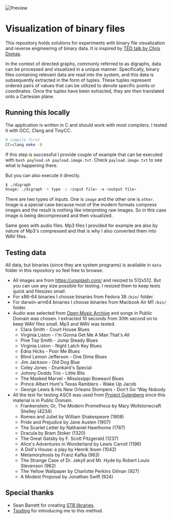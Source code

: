 ![Preview](https://github.com/mitjafelicijan/binary-visualization/assets/296714/d7dd736f-7061-4314-8d2e-86b2dc89de62)

# Visualization of binary files

This repository holds solutions for experiments with binary file visualization
and reverse engineering of binary data. It is inspired by [TED talk by Chris
Domas](https://www.ted.com/talks/chris_domas_the_1s_and_0s_behind_cyber_warfare).

In the context of directed graphs, commonly referred to as digraphs, data can be
processed and visualized in a unique manner. Specifically, binary files
containing relevant data are read into the system, and this data is subsequently
extracted in the form of tuples. These tuples represent ordered pairs of values
that can be utilized to denote specific points or coordinates. Once the tuples
have been extracted, they are then translated onto a Cartesian plane.

## Running this locally

The application is written in C and should work with most compilers. I tested it
with GCC, Clang and TinyCC.

```sh
# compile first
CC=clang make -B
```

If this step is successful I provide couple of example that can be executed with
`bash payload.sh payload.image.txt`. Check `payload.image.txt` to see what is
happening there.

But you can also execute it directly.

```sh
$ ./digraph
Usage: ./digraph -t type -i <input file> -o <output file>
```

There are two types of inputs. One is `image` and the other one is
`other`. Image is a special case because most of the modern formats compress
images and the result is nothing like interpreting raw images. So in this case
image is being decompressed and then visualized.

Same goes with audio files. Mp3 files I provided for example are also by nature
of Mp3's compressed and that is why I also converted them into WAV files.

## Testing data

All data, but binaries (since they are system programs) is available in `data`
folder in this repository so feel free to browse.

- All images are from https://unsplash.com/ and resized to 512x512. But you can
  use any size possible for testing. I resized them to keep tests quick and
  filesizes small.
- For x86-64 binaries I choose binaries from Fedora 38 `/bin/` folder.
- For darwin-arm64 binaries I choose binaries from Macbook Air M1 `/bin/`
  folder.
- Audio was selected from [Open Music Archive](http://openmusicarchive.org/) and
  songs in Public Domain was chosen. I extracted 10 seconds from 30th second on
  to keep WAV files small. Mp3 and WAV was tested.
  - Clara Smith - Court House Blues
  - Virginia Liston - I'm Gonna Get Me A Man That's All
  - Pine Top Smith - Jump Steady Blues
  - Virginia Liston - Night Latch Key Blues
  - Edna Hicks - Poor Me Blues
  - Blind Lemon Jefferson - One Dime Blues
  - Jim Jackson - Old Dog Blue
  - Coley Jones - Drunkard's Special
  - Johnny Dodds Trio - Little Bits
  - The Masked Marvel - Mississippi Boweavil Blues
  - Prince Albert Hunt's Texas Ramblers - Wake Up Jacob
  - George Lewis & His New Orleans Stompers - Don't Go 'Way Nobody
- All the text for testing ASCII was used from [Project
  Gutenberg](https://www.gutenberg.org/browse/scores/top) since this material is
  in Public Domain.
  - Frankenstein; Or, The Modern Prometheus by Mary Wollstonecraft Shelley (4234)
  - Romeo and Juliet by William Shakespeare (1908)
  - Pride and Prejudice by Jane Austen (1907)
  - The Scarlet Letter by Nathaniel Hawthorne (1787)
  - Dracula by Bram Stoker (1320)
  - The Great Gatsby by F. Scott Fitzgerald (1237)
  - Alice's Adventures in Wonderland by Lewis Carroll (1196)
  - A Doll's House: a play by Henrik Ibsen (1042)
  - Metamorphosis by Franz Kafka (963)
  - The Strange Case of Dr. Jekyll and Mr. Hyde by Robert Louis Stevenson (962)
  - The Yellow Wallpaper by Charlotte Perkins Gilman (927)
  - A Modest Proposal by Jonathan Swift (924)

## Special thanks

- Sean Barrett for creating [STB libraries](https://github.com/nothings/stb).
- [Tsoding](https://twitter.com/tsoding) for introducing me to this method.

